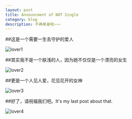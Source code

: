 ```yaml
---
layout: post
title: Announcment of NOT Single
category: blog
description: 不再单身啦~~~
---
```

##这是一个需要一生去守护的爱人

![lover1](https://github.com/xneo123/outlookOperation/raw/master/Image/blog/lover001.jpg)

##其实我不是一个肤浅的人，因为她不仅仅是一个漂亮的女生

![lover2](https://github.com/xneo123/outlookOperation/raw/master/Image/blog/lover002.jpg)

##更是一个人见人爱，花见花开的女神

![lover3](https://github.com/xneo123/outlookOperation/raw/master/Image/blog/lover003.jpg)

##好了，请祝福我们吧。It's my last post about that.

![lover4](https://github.com/xneo123/outlookOperation/raw/master/Image/blog/lover004.jpg)